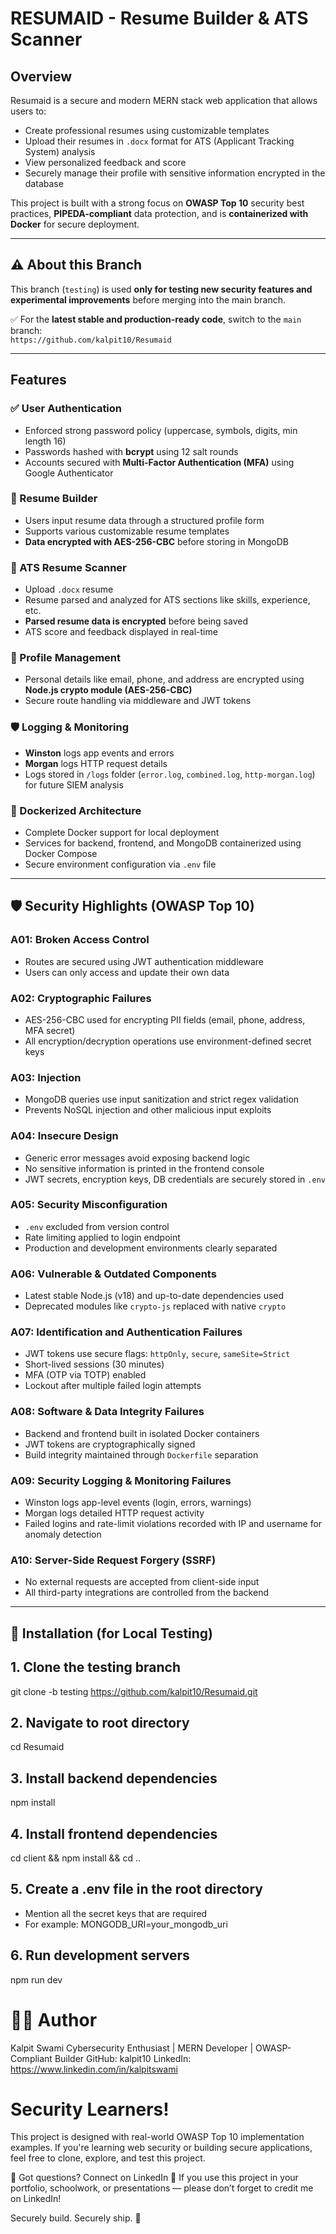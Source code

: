 # RESUMAID - Resume Builder & ATS Scanner

## Overview

Resumaid is a secure and modern MERN stack web application that allows users to:

- Create professional resumes using customizable templates
- Upload their resumes in `.docx` format for ATS (Applicant Tracking System) analysis
- View personalized feedback and score
- Securely manage their profile with sensitive information encrypted in the database

This project is built with a strong focus on **OWASP Top 10** security best practices, **PIPEDA-compliant** data protection, and is **containerized with Docker** for secure deployment.

---

## ⚠️ About this Branch

This branch (`testing`) is used **only for testing new security features and experimental improvements** before merging into the main branch.

✅ For the **latest stable and production-ready code**, switch to the `main` branch:  
`https://github.com/kalpit10/Resumaid`

---

## Features

### ✅ User Authentication

- Enforced strong password policy (uppercase, symbols, digits, min length 16)
- Passwords hashed with **bcrypt** using 12 salt rounds
- Accounts secured with **Multi-Factor Authentication (MFA)** using Google Authenticator

### 🧾 Resume Builder

- Users input resume data through a structured profile form
- Supports various customizable resume templates
- **Data encrypted with AES-256-CBC** before storing in MongoDB

### 📄 ATS Resume Scanner

- Upload `.docx` resume
- Resume parsed and analyzed for ATS sections like skills, experience, etc.
- **Parsed resume data is encrypted** before being saved
- ATS score and feedback displayed in real-time

### 👤 Profile Management

- Personal details like email, phone, and address are encrypted using **Node.js crypto module (AES-256-CBC)**
- Secure route handling via middleware and JWT tokens

### 🛡️ Logging & Monitoring

- **Winston** logs app events and errors
- **Morgan** logs HTTP request details
- Logs stored in `/logs` folder (`error.log`, `combined.log`, `http-morgan.log`) for future SIEM analysis

### 🐳 Dockerized Architecture

- Complete Docker support for local deployment
- Services for backend, frontend, and MongoDB containerized using Docker Compose
- Secure environment configuration via `.env` file

---

## 🛡 Security Highlights (OWASP Top 10)

### A01: Broken Access Control

- Routes are secured using JWT authentication middleware
- Users can only access and update their own data

### A02: Cryptographic Failures

- AES-256-CBC used for encrypting PII fields (email, phone, address, MFA secret)
- All encryption/decryption operations use environment-defined secret keys

### A03: Injection

- MongoDB queries use input sanitization and strict regex validation
- Prevents NoSQL injection and other malicious input exploits

### A04: Insecure Design

- Generic error messages avoid exposing backend logic
- No sensitive information is printed in the frontend console
- JWT secrets, encryption keys, DB credentials are securely stored in `.env`

### A05: Security Misconfiguration

- `.env` excluded from version control
- Rate limiting applied to login endpoint
- Production and development environments clearly separated

### A06: Vulnerable & Outdated Components

- Latest stable Node.js (v18) and up-to-date dependencies used
- Deprecated modules like `crypto-js` replaced with native `crypto`

### A07: Identification and Authentication Failures

- JWT tokens use secure flags: `httpOnly`, `secure`, `sameSite=Strict`
- Short-lived sessions (30 minutes)
- MFA (OTP via TOTP) enabled
- Lockout after multiple failed login attempts

### A08: Software & Data Integrity Failures

- Backend and frontend built in isolated Docker containers
- JWT tokens are cryptographically signed
- Build integrity maintained through `Dockerfile` separation

### A09: Security Logging & Monitoring Failures

- Winston logs app-level events (login, errors, warnings)
- Morgan logs detailed HTTP request activity
- Failed logins and rate-limit violations recorded with IP and username for anomaly detection

### A10: Server-Side Request Forgery (SSRF)

- No external requests are accepted from client-side input
- All third-party integrations are controlled from the backend

---

## 🧪 Installation (for Local Testing)

## 1. Clone the testing branch

git clone -b testing https://github.com/kalpit10/Resumaid.git

## 2. Navigate to root directory

cd Resumaid

## 3. Install backend dependencies

npm install

## 4. Install frontend dependencies

cd client && npm install && cd ..

## 5. Create a .env file in the root directory

- Mention all the secret keys that are required
- For example: MONGODB_URI=your_mongodb_uri

## 6. Run development servers

npm run dev

# 👨‍💻 Author

Kalpit Swami
Cybersecurity Enthusiast | MERN Developer | OWASP-Compliant Builder
GitHub: kalpit10
LinkedIn: https://www.linkedin.com/in/kalpitswami

# Security Learners!

This project is designed with real-world OWASP Top 10 implementation examples. If you're learning web security or building secure applications, feel free to clone, explore, and test this project.

💬 Got questions? Connect on LinkedIn
🙌 If you use this project in your portfolio, schoolwork, or presentations — please don’t forget to credit me on LinkedIn!

Securely build. Securely ship. 🔐
